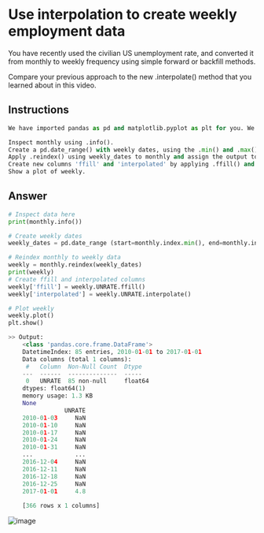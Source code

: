 # Use interpolation to create weekly employment data
You have recently used the civilian US unemployment rate, and converted it from monthly to weekly frequency using simple forward or backfill methods.

Compare your previous approach to the new .interpolate() method that you learned about in this video.

## Instructions
```py
We have imported pandas as pd and matplotlib.pyplot as plt for you. We have also loaded the monthly unemployment rate from 2010 to 2016 into a variable monthly.

Inspect monthly using .info().
Create a pd.date_range() with weekly dates, using the .min() and .max() of the index of monthly as start and end, respectively, and assign the result to weekly_dates.
Apply .reindex() using weekly_dates to monthly and assign the output to weekly.
Create new columns 'ffill' and 'interpolated' by applying .ffill() and .interpolate() to weekly.UNRATE.
Show a plot of weekly.
```

## Answer
```py
# Inspect data here
print(monthly.info())

# Create weekly dates
weekly_dates = pd.date_range (start=monthly.index.min(), end=monthly.index.max(), freq='W')

# Reindex monthly to weekly data 
weekly = monthly.reindex(weekly_dates)
print(weekly)
# Create ffill and interpolated columns
weekly['ffill'] = weekly.UNRATE.ffill()
weekly['interpolated'] = weekly.UNRATE.interpolate()

# Plot weekly
weekly.plot()
plt.show()
```

```py
>> Output:
    <class 'pandas.core.frame.DataFrame'>
    DatetimeIndex: 85 entries, 2010-01-01 to 2017-01-01
    Data columns (total 1 columns):
     #   Column  Non-Null Count  Dtype  
    ---  ------  --------------  -----  
     0   UNRATE  85 non-null     float64
    dtypes: float64(1)
    memory usage: 1.3 KB
    None
                UNRATE
    2010-01-03     NaN
    2010-01-10     NaN
    2010-01-17     NaN
    2010-01-24     NaN
    2010-01-31     NaN
    ...            ...
    2016-12-04     NaN
    2016-12-11     NaN
    2016-12-18     NaN
    2016-12-25     NaN
    2017-01-01     4.8
    
    [366 rows x 1 columns]
```

![image](https://user-images.githubusercontent.com/70928356/234723181-eea188ad-7169-4781-8a20-3ec41b695b60.png)
